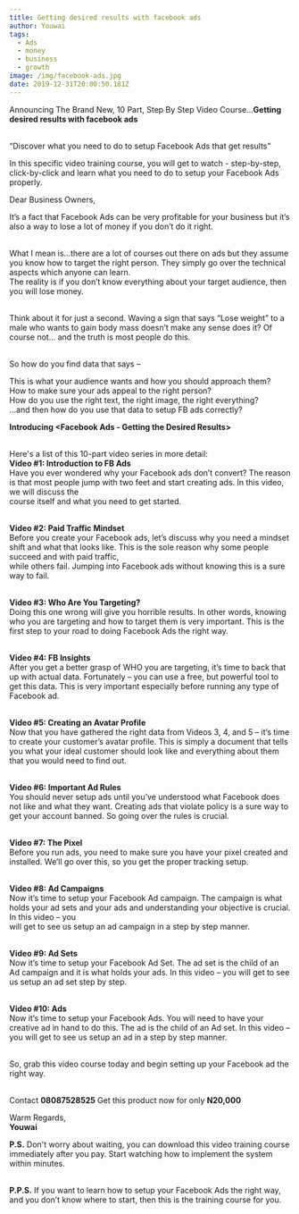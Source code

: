 ```yaml
---
title: Getting desired results with facebook ads
author: Youwai
tags:
  - Ads
  - money
  - business
  - growth
image: /img/facebook-ads.jpg
date: 2019-12-31T20:00:50.181Z
---
```

Announcing The Brand New, 10 Part, Step By Step Video Course...**Getting desired results with facebook ads**

\
“Discover what you need to do to setup Facebook Ads that get results”

In this specific video training course, you will get to watch - step-by-step, click-by-click  and learn what you need to do to setup your Facebook Ads properly.

Dear Business Owners,

It’s a fact that Facebook Ads can be very profitable for your business but it’s also a way to lose a lot of money if you don’t do it right.

\
What I mean is...there are a lot of courses out there on ads but they assume you know how to target the right person. They simply go over the technical aspects which anyone can learn.\
The reality is if you don’t know everything about your target audience, then you will lose money.

\
Think about it for just a second. Waving a sign that says “Lose weight” to a male who wants to gain body mass doesn’t make any sense does it? Of course not... and the truth is most people do this.

\
So how do you find data that says –

This is what your audience wants and how you should approach them?\
How to make sure your ads appeal to the right person?\
How do you use the right text, the right image, the right everything?\
...and then how do you use that data to setup FB ads correctly?

**Introducing <Facebook Ads - Getting the Desired Results>**

\
Here's a list of this 10-part video series in more detail:\
**Video #1: Introduction to FB Ads**\
Have you ever wondered why your Facebook ads don’t convert? The reason is that most people jump with two feet and start creating ads. In this video, we will discuss the\
course itself and what you need to get started.

\
**Video #2: Paid Traffic Mindset**\
Before you create your Facebook ads, let’s discuss why you need a mindset shift and what that looks like. This is the sole reason why some people succeed and with paid traffic,\
while others fail. Jumping into Facebook ads without knowing this is a sure way to fail.

\
**Video #3: Who Are You Targeting?**\
Doing this one wrong will give you horrible results. In other words, knowing who you are targeting and how to target them is very important. This is the first step to your road to doing Facebook Ads the right way.

\
**Video #4: FB Insights**\
After you get a better grasp of WHO you are targeting, it’s time to back that up with actual data. Fortunately – you can use a free, but powerful tool to get this data. This is very important especially before running any type of Facebook ad.

\
**Video #5: Creating an Avatar Profile**\
Now that you have gathered the right data from Videos 3, 4, and 5 – it’s time to create your customer’s avatar profile. This is simply a document that tells you what your ideal customer should look like and everything about them that you would need to find out.

\
**Video #6: Important Ad Rules**\
You should never setup ads until you’ve understood what Facebook does not like and what they want. Creating ads that violate policy is a sure way to get your account banned. So going over the rules is crucial.

\
**Video #7: The Pixel**\
Before you run ads, you need to make sure you have your pixel created and installed. We’ll go over this, so you get the proper tracking setup.

\
**Video #8: Ad Campaigns**\
Now it’s time to setup your Facebook Ad campaign. The campaign is what holds your ad sets and your ads and understanding your objective is crucial. In this video – you\
will get to see us setup an ad campaign in a step by step manner.

\
**Video #9: Ad Sets**\
Now it’s time to setup your Facebook Ad Set. The ad set is the child of an Ad campaign and it is what holds your ads. In this video – you will get to see us setup an ad set step by step.

\
**Video #10: Ads**\
Now it’s time to setup your Facebook Ads. You will need to have your creative ad in hand to do this. The ad is the child of an Ad set. In this video – you will get to see us setup an ad in a step by step manner.

\
So, grab this video course today and begin setting up your Facebook ad the right way.

\
Contact **08087528525** Get this product now for only **N20,000**

Warm Regards,\
**Youwai**

**P.S.** Don't worry about waiting, you can download this video training course immediately after you pay. Start watching how to implement the system within minutes.

\
**P.P.S.** If you want to learn how to setup your Facebook Ads the right way, and you don’t know where to start, then this is the training course for you.

